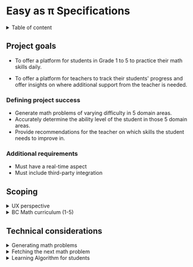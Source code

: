 # Easy as π Specifications

<details>
<summary>Table of content</summary>
- [Easy as π Specifications](#easy-as-%cf%80-specifications)
  - [Project goals](#project-goals)
    - [Defining project success](#defining-project-success)
    - [Additional requirements](#additional-requirements)
  - [Scoping](#scoping)
    - [UX perspective](#ux-perspective)
      - [Personas](#personas)
      - [Brainstorming user actions](#brainstorming-user-actions)
      - [Pains and gains](#pains-and-gains)
      - [Opportunity statements](#opportunity-statements)
    - [BC Math curriculum (Grade 1 to 5)](#bc-math-curriculum-grade-1-to-5)
  - [Technical considerations](#technical-considerations)
    - [Generating math problems](#generating-math-problems)
      - [Rule-based generation](#rule-based-generation)
      - [Categorizing student's ability](#categorizing-students-ability)
      - [Formulating rules as constraints](#formulating-rules-as-constraints)
      - [Hashing](#hashing)
    - [Adapting to the student's performance](#adapting-to-the-students-performance)
    - [Generating and Fetching Problems (take from Q8 of M2)](#generating-and-fetching-problems-take-from-q8-of-m2)
      - [API](#api)
  - [Bibliography](#bibliography)
</details>

## Project goals

  - To offer a platform for students in Grade 1 to 5 to practice their math skills daily.
  
  - To offer a platform for teachers to track their students' progress and offer insights
  on where additional support from the teacher is needed.
###  Defining project success

  - Generate math problems of varying difficulty in 5 domain areas.
  - Accurately determine the ability level of the student in those 5 domain areas.
  - Provide recommendations for the teacher on which skills the student needs to improve in.

### Additional requirements

  - Must have a real-time aspect
  - Must include third-party integration

## Scoping

<details>
<summary>UX perspective</summary>

### UX perspective

#### Personas

**Students**

<details>
<summary>Ewen (Grade 3 student)</summary>
Ewen loves video games and can quickly get addicted to games on his parent's phones.
He is not very interested in school and lags behing compared to his classmates.
</details>
<details>
<summary>Enora (Grade 5 student)</summary>
Enora generally likes school, but thinks she is not good at math. She rapidly gives up
on math problems, and think she will never improve. At school, she prefers arts and English class.
</details>

<details>
<summary>Gareth (Grade 1 student)</summary>
Gareth loves the thrill of solving puzzles. He is considered brilliant at school, and is quite bored in 
class.
</details>

**Teacher**

<details>
<summary>Jess (Grade 3 teacher)</summary>
Jess is a teacher in a class of 32 students. She struggles to find time to help all her students individually and
she is worried that if she spent more time, the rest of her class would not do anything productive.
</details>

<details>
<summary>George (Grade 5 teacher for students with disabilities)</summary>
George has 5 students in his class with varying levels of cognitive disabilities. His students are generally quite
attentive, but their knowledge and skill level are quite different, and he sometimes has difficulty making his classes
interesting and interactive.
</details>

<details>
<summary>Annie (Parent of a Grade 2 student)</summary>
Annie is a consultant in an engineering firm and has difficulty coming home early most days of the week. She
wants to make sure her son gets enough practice in mathematics to make sure he does well in school.
She wants him to learn how to study, but she doesn't know where to start and is often not around to help him.
</details>

#### Brainstorming user actions

| User     | Actions                                                     | Story Ending                                   |
| -------- | ----------------------------------------------------------- | ---------------------------------------------- |
| Students | S1 - Join a teacher virtual classroom                       | Successfully complete the daily set            |
|          | S2 - Work on a daily math set                               | Get feedback on what to work next              |
|          | S3 - Ask for help from their teacher                        |                                                |
|          | S4 - Access learning material to solve a particular problem |                                                |
|          | S5 - Track their success rate                               |                                                |
|          |                                                             |                                                |
| Teachers | T1 - Create a virtual classroom                             | Know the deficiencies of each student          |
|          | T2 - Prepare the content of the daily math set              | Get recommendations on which area is deficient |
|          | T3 - View individual student progress in each domain area   |                                                |
|          | T4 - View recommendations                                   |                                                |
|          | T5 - Respond to students' request for help                  |                                                |
|          | T6 - Add recommended learning material                      |                                                |

\* italicized actions are not being considered for MVP

#### Pains and gains

| Pain                                      | Action      | Gain                                      |
| ----------------------------------------- | ----------- | ----------------------------------------- |
| Authentication is difficult               | S1 T1       | Quickly get set up on the app             |
| Getting students on the app is difficult  | S1 T1       | Quickly get set up on the app             |
| Running out of math problems              | S2          | Enough problems for practice              |
| Problems are too difficult                | S2 S3 S4 S5 | Improved learning                         |
| Need practice in certain areas            | S2 S5       | Improved learning                         |
| Need help on math problems                | S3 S4       | Improved learning                         |
| Understanding how well you are performing | S5          | Increased retention and improved learning |
| Lose interest in the app                  | S2 S5       | Increased retention and better data       |
| Know what students need help on           | T3 T4 T5    | Adjust teaching approach                  |
| Adapt the app to current class progress   | T2 T6       | Adjust teaching approach                  |
| Know which students are ahead/lagging     | T3 T4       | Know which students to focus on           |

#### Opportunity statements

  - How might we make authenticating simple for students?
  - How might we make creating a classroom simple for teachers?
  - How might we provide enough math problems for students to practice on?
  - How might we make sure that the problems are at the correct level of difficulty?
  - How might we adapt the app to particular student's deficiencies?
  - How can we inform students regarding their performance?
  - How can we ensure that students remain engaged in the app ?
  - How can we inform the teacher on the areas that students need more help?
  - How can we inform the teacher on the students that are ahead/behind the rest of the class?
  - How can we let the teacher influence the problems the students are working on?
</details>

<details>
<summary>BC Math curriculum (1-5)</summary>

### BC Math curriculum (Grade 1 to 5)

The BC math curriculum from grade 1 to 5 is focused on building mathematic literacy in the following areas:

  - Counting, and number decomposition
  - Fractions and decimals
  - Patterns (repeating, increasing, decreasing)
  - Addition, substraction, multiplication and division
  - Financial literacy
  - Equations with an unknown number
  - Probability
  - 2D shapes (describing them, perimeter)

Generally, those concepts remain in focus for each year level, with increased complexity. The curriculum is very precise
regarding the scope of learning for each year level (eg. addition to 20 in Grade 1).

This information could be used to determine which problem to show to students based on their estimated year level.

More information can be found here: <https://curriculum.gov.bc.ca/curriculum/mathematics/>

</details>

## Technical considerations

<details>
<summary>
Generating math problems
</summary>

### Generating math problems

This is the most critical piece of this project. Hence, effort should be made to
ensure this part of the project is extensible without modification to the rest
of the project.

#### Rule-based generation

The BC Math curriculum from grade 1 to 5 can easily be transformed into a list of requirements. The curriculum
is divided into 5 major archetypes, each containing a set of problem types.

At each year level, the curriculum specifies a certain number of constraints particular to that year. For example,
in Grade 1, students are expected to be able to add numbers up to 10. These constraints could be used to determine
which problem to show to students.

#### Categorizing student's ability

To determine the correct problem to show the student, students will be categorized according to their grade and level
within their grade. There are 3 levels per grade, low, medium, and high level. The rules selected to generate a problem
of a particular type will vary depending on the student's assigned category.

#### Formulating rules as constraints

Each rule of a particular problem type can be formulated as a set of controlled and derived variables.

For example, for addition in Grade 1, students are expected to be able to add a "large" number with 
a "small" number to values up to 9. This can be formulated as such, assuming an addition takes the form a + b = c.

Controlled variables:

  - `5 < c < 9`
  - `0 < b < 3`

Derived variables:

  - `a = c - b`

Controlled variables have their domain specified, while derived variables are formulated as an equation consisting of
controlled variables.

An algorithm can pick a random value for the controlled variables, and then compute derived variables as needed.

#### Hashing

We need to ensure some determinism when generating math problems. This can be achieved by seeding the random number
generator.

### Adapting to the student's performance

Depending on the student performance, we can adjust the category the student is in to vary the problems difficulty.

**Important** more research is needed in this area to find the best approach to encourage learning. We want to strike
a good balance between giving problems that are not too difficult, and problems that are not too easy.

Students score or loose points depending on whether they get problems right or wrong.
Performance categories (eg. Grade 3 medium level) each allow students a score up to 10 points. 
If a students exceeds these 10 points, they "graduate" to the next category (here, Grade 3 high level).
If a students goes below zero point, they are demoted to the level below (here Grade 3 low level).

Students will receive one point for each correct answer, and loose 2 points for each wrong answer.

It is important to note that these scores are given per problem type. A student may be Grade 2 high on addition,
but Grade 1 medium on substraction.

</details>

<details>
<summary>
Fetching the next math problem
</summary>

### Generating and Fetching Problems (take from Q8 of M2)

  - MathProblemsDB with 2 collections: problemTemplates, generatedProblems

  - Retrieve all templates of all problemTypes

  - Generate n problems for each difficulty of each problemType
    
  - Store genereated problems in generatedProblems collection
    
  - Call GET endpoint to retrieve user's next problem, will pull from this collection
    
  - Each user has an index for each problem type
    
  - UI calls POST endpoint to tell backend if user got question right or wrong
    
  - Update user's index, points and difficulty for this problem type based on the result
    
  - If GET endpoint returns the n-1th problem, trigger async generation to create another
    n problems only for this difficulty tier

#### API

1.  `GET /math/nextProblem`

    - Description:    Retrieves the next problem for a specific user
    - URL:            http://localhost:3000/math/nextProblem
    - Headers:        
        ```json
            {
                studentId: ObjectId
            }
            ```

    - Response:       
        - `HTTP/1.1 200 OK`
            Content-Type: application/json
            ```json 
            {
                "problemArchetype": "arithmetic",
                "problemType": "addition",
                "problem": "3 + 4 =",
                "solution": ["7"],
                "difficulty": "g1m"
            }
            ```
            if query not matched, empty json will be returned

        - `HTTP/1.1 500 Internal Server Error`
    
    - Notes:          
        *  "solution" is an array because we could support solution steps in the future

2.  `POST /users/student/result`

    - Description:    Informs the backend whether the user got the previous question right or wrong
    - URL:            http://localhost:3000/users/student/result
    - Headers:        
        ```json
            {
                userId: ObjectId
            }
            ```

    - Response:       
        - `HTTP/1.1 200 OK`
            Content-Type: application/json
            ```json 
            {
                "problemArchetype": "arithmetic",
                "problemType": "addition",
                "difficulty": "g1m",
                "isCorrect": true
            }
            ```

        - `HTTP/1.1 500 Internal Server Error`

3.  `GET /users/teacher/{teacherId}`

    - Description:    Retrieves a teacher profile by their id
    - URL:            http://localhost:3000/users/teacher/{teacherId}
    - Headers:        N/A

    - Response:       
        - `HTTP/1.1 200 OK`
          Content-Type: application/json
            ```json 
            {
                "name": "Obi-wan Kenobi",
                "email": "jedi@gmail.com",
                "virtualClassroomId": "5d9991271c9d440000d47e08"
            }
            ```

        - `HTTP/1.1 404 Not Found`
            *  when teacherId does not

        - `HTTP/1.1 500 Internal Server Error`

4.  `POST /users/teacher`

    - Description:    Creates a new Teacher user
    - URL:            http://localhost:3000/users/teacher
    - Headers:        
        ```json
        {
            Content-Type: application/json
        }
        ```
    
    - Request Body:
        ```json
        {
            "name": "Obi-wan Kenobi",
            "email": "jedi@gmail.com"
        }
        ```

    - Response:       
        - `HTTP/1.1 201 Created`
          Location: /user/teacher/5d946f761c9d440000d525ff

        - `HTTP/1.1 400 Bad Request`
            *  when either name or email is empty or blank

        - `HTTP/1.1 500 Internal Server Error`

5.  `PUT /users/teacher/{teacherId}`

    - Description:    Updates an existing Teacher user
    - URL:            http://localhost:3000/users/teacher/{teacherId}
    - Headers:        
        ```json
        {
            Content-Type: application/json
        }
        ```
    
    - Request Body:
        ```json
        {
            "name": "Master Yoda",
            "email": "greenguy@gmail.com",
            "virtualClassroomId": "5d9991271c9d440000d47e09"
        }
        ```

    - Response:       
        - `HTTP/1.1 204 No Content`

        - `HTTP/1.1 400 Bad Request`
            *  when either name, email, or virtualClassroomId is empty or blank

        - `HTTP/1.1 404 Not Found`
            *  when teacherId does not exist

        - `HTTP/1.1 500 Internal Server Error`

6.  `DELETE /users/teacher/{teacherId}`

    - Description:    Deletes a teacher profile by their id
    - URL:            http://localhost:3000/users/teacher/{teacherId}
    - Headers:        N/A

    - Response:       
        - `HTTP/1.1 204 No Content`

        - `HTTP/1.1 404 Not Found`
            *  when teacherId does not exist

        - `HTTP/1.1 500 Internal Server Error`

7.  `GET /users/student/{studentId}`

    - Description:    Retrieves a student profile by their id
    - URL:            http://localhost:3000/users/student/{studentId}
    - Headers:        N/A

    - Response:       
        - `HTTP/1.1 200 OK`
          Content-Type: application/json
            ```json 
            {
                "name": "Anakin Skywalker",
                "virtualClassroomId": "5d9991271c9d440000d47e08",
                "mastery": [
                    {
                        "problemType": "addition",
                        "difficulty": "g1m",
                        "index": 7,
                        "currentDifficultyPoints": 3,
                        "totalPoints": 13 
                    },
                    {
                        "problemType": "subtraction",
                        "difficulty": "g1e",
                        "index": 2,
                        "currentDifficultyPoints": 2,
                        "totalPoints": 2 
                    }
                ]
            }
            ```

        - `HTTP/1.1 404 Not Found`
            *  when studentId does not exist

        - `HTTP/1.1 500 Internal Server Error`

8.  `POST /users/student`

    - Description:    Creates a new Student user
    - URL:            http://localhost:3000/users/student
    - Headers:        
        ```json
        {
            Content-Type: application/json
        }
        ```
    
    - Request Body:
        ```json
        {
            "name": "Anakin Skywalker",
        }
        ```

    - Response:       
        - `HTTP/1.1 201 Created`
          Location: /user/student/5d980fa0c5edee2d50cd5a82

        - `HTTP/1.1 400 Bad Request`
            *  when name is empty or blank

        - `HTTP/1.1 500 Internal Server Error` 

9.  `PUT /users/student/{studentId}`

    - Description:    Updates a Student user
    - URL:            http://localhost:3000/users/student/{studentId}
    - Headers:        
        ```json
        {
            Content-Type: application/json
        }
        ```
    
    - Request Body:
        ```json
        {
            "name": "Anakin Skywalker",
            "virtualClassroomId": "5d9991271c9d440000d47e08",
            "mastery": [
                    {
                        "problemType": "addition",
                        "difficulty": "g1h",
                        "index": 5,
                        "currentDifficultyPoints": 1,
                        "totalPoints": 21 
                    },
                    {
                        "problemType": "subtraction",
                        "difficulty": "g1m",
                        "index": 4,
                        "currentDifficultyPoints": 4,
                        "totalPoints": 14 
                    }
                ]
        }
        ```

    - Response:       
        - `HTTP/1.1 204 No Content`

        - `HTTP/1.1 400 Bad Request`
            *  when name, virtualClassroomId is empty or blank
            *  when mastery is null or missing fields

        - `HTTP/1.1 404 Not Found`
            *  when studentId does not exist

        - `HTTP/1.1 500 Internal Server Error` 

10. `DELETE /users/student/{studentId}`

    - Description:    Updates a Student user
    - URL:            http://localhost:3000/users/student/{studentId}
    - Headers:        N/A

    - Response:       
        - `HTTP/1.1 204 No Content`

        - `HTTP/1.1 404 Not Found`
            *  when studentId does not exist

        - `HTTP/1.1 500 Internal Server Error` 

11. `POST /virtual-classroom`

    - Description:    Creates a virtual classroom
    - URL:            http://localhost:3000/virtual-classroom
    - Headers:
        ```json
        {
            teacherId: ObjectId
            Content-Type: application/json
        }
        ```

        - Request Body:
        ```json
        {
            "name": "Obi Wan's Grade 3 Classroom",
            "passcode": "MayTheForceBeWithYou",
        }
        ```

    - Response:       
        - `HTTP/1.1 201 Created`
        Content-Type: application/json
        ```json
        {
            "virtualClassroomId": "5d9991271c9d440000d47e08"
        }
        ```
        - `HTTP/1.1 400 Bad Request`
            *  when name or passcode are empty or null

        - `HTTP/1.1 404 Not Found`
            *  when teacherId does not exist

        - `HTTP/1.1 500 Internal Server Error` 
</details>


<details>
<summary>
Learning Algorithm for students
</summary>

### Learning Algorithm Idea

  - First of all, we need a new field, "prerequisites" in ProblemTemplates. "prerequisites" will be an array of type prereq which will have two fields, "problem-type" and "difficulty"
  
  - For the algorithm, we first look at student's mastery array. More specifically, we look at the student's curDifficultyPoints and difficulty for each problem-type
  
  - Second, we look at ProblemTemplates and figure out what problemtypes and difficulty level the student can have next based on the result from previous result and prereq fields. The problemtypes (that can be shown) missing in the mastery will have a curDifficultyPoints of 0. We sort it in increading order based on the curDifficultyPoints.
  
  - Finally, we show the problem with least curDifficultyPoints next

## Bibliography

Project planning approach inspired by https://medium.com/@ClrMobile/planning-a-minimum-viable-product-a-step-by-step-guide-6f387d657870

